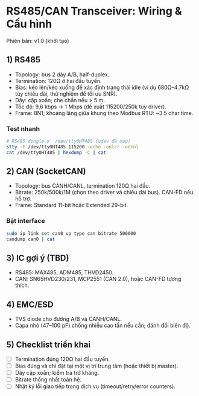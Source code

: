 # RS485/CAN Transceiver: Wiring & Cấu hình

Phiên bản: v1.0 (khởi tạo)

## 1) RS485
- Topology: bus 2 dây A/B, half-duplex.
- Termination: 120Ω ở hai đầu tuyến.
- Bias: kéo lên/kéo xuống để xác định trạng thái idle (ví dụ 680Ω–4.7kΩ tùy chiều dài, thử nghiệm để tối ưu SNR).
- Dây: cặp xoắn; che chắn nếu > 5 m.
- Tốc độ: 9,6 kbps → 1 Mbps (đề xuất 115200/250k tuỳ driver).
- Frame: 8N1; khoảng lặng giữa khung theo Modbus RTU: ~3.5 char time.

### Test nhanh
```bash
# RS485 dongle ở /dev/ttyOHT485 (udev đã map)
stty -F /dev/ttyOHT485 115200 -echo -onlcr -ocrnl
cat /dev/ttyOHT485 | hexdump -C | cat
```

## 2) CAN (SocketCAN)
- Topology: bus CANH/CANL, termination 120Ω hai đầu.
- Bitrate: 250k/500k/1M (chọn theo driver và chiều dài bus). CAN-FD nếu hỗ trợ.
- Frame: Standard 11-bit hoặc Extended 29-bit.

### Bật interface
```bash
sudo ip link set can0 up type can bitrate 500000
candump can0 | cat
```

## 3) IC gợi ý (TBD)
- RS485: MAX485, ADM485, THVD2450.
- CAN: SN65HVD230/231, MCP2551 (CAN 2.0), hoặc CAN-FD tương thích.

## 4) EMC/ESD
- TVS diode cho đường A/B và CANH/CANL.
- Capa nhỏ (47–100 pF) chống nhiễu cao tần nếu cần; đánh đổi biên độ.

## 5) Checklist triển khai
- [ ] Termination đúng 120Ω hai đầu tuyến.
- [ ] Bias đúng và chỉ đặt tại một vị trí trung tâm (hoặc thiết bị master).
- [ ] Dây cặp xoắn; kiểm tra trở kháng.
- [ ] Bitrate thống nhất toàn hệ.
- [ ] Nhật ký lỗi giao tiếp trong dịch vụ (timeout/retry/error counters).
